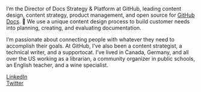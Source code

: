 I’m the Director of Docs Strategy & Platform at GitHub, leading content design, content strategy, product management, and open source for [GitHub Docs](https://docs.github.com). :star2: We use a unique content design process to build customer needs into planning, creating, and evaluating documentation.

I’m passionate about connecting people with whatever they need to accomplish their goals. At GitHub, I’ve also been a content strategist, a technical writer, and a supportocat. I’ve lived in Canada, Germany, and all over the US working as a librarian, a community organizer in public schools, an English teacher, and a wine specialist. 

[LinkedIn](https://www.linkedin.com/feed/)  
[Twitter](https://twitter.com/emilyistoofunky)

